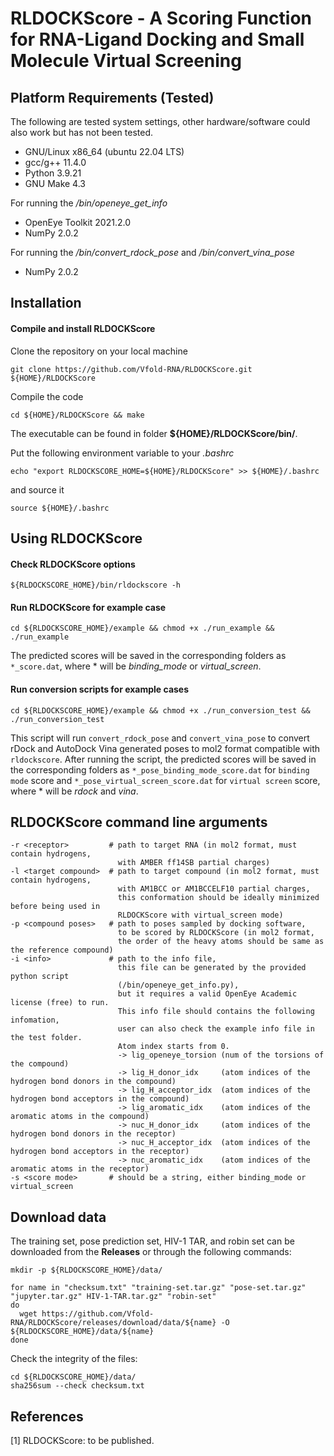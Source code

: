 # RLDOCKScore - A Scoring Function for RNA-Ligand Docking and Small Molecule Virtual Screening

## Platform Requirements (Tested)
The following are tested system settings, other hardware/software could also work but has not been tested.
* GNU/Linux x86_64 (ubuntu 22.04 LTS)
* gcc/g++ 11.4.0
* Python 3.9.21
* GNU Make 4.3

For running the */bin/openeye_get_info*
* OpenEye Toolkit 2021.2.0
* NumPy 2.0.2

For running the */bin/convert_rdock_pose* and */bin/convert_vina_pose*
* NumPy 2.0.2

## Installation

#### Compile and install RLDOCKScore

Clone the repository on your local machine
```
git clone https://github.com/Vfold-RNA/RLDOCKScore.git ${HOME}/RLDOCKScore
```
Compile the code
```
cd ${HOME}/RLDOCKScore && make
```
The executable can be found in folder **${HOME}/RLDOCKScore/bin/**.

Put the following environment variable to your *.bashrc*
```
echo "export RLDOCKSCORE_HOME=${HOME}/RLDOCKScore" >> ${HOME}/.bashrc
```
and source it
```
source ${HOME}/.bashrc
```

## Using RLDOCKScore

#### Check RLDOCKScore options
```
${RLDOCKSCORE_HOME}/bin/rldockscore -h
```

#### Run RLDOCKScore for example case
```
cd ${RLDOCKSCORE_HOME}/example && chmod +x ./run_example && ./run_example
```
The predicted scores will be saved in the corresponding folders as `*_score.dat`, 
where * will be *binding_mode* or *virtual_screen*. 

#### Run conversion scripts for example cases
```
cd ${RLDOCKSCORE_HOME}/example && chmod +x ./run_conversion_test && ./run_conversion_test
```
This script will run `convert_rdock_pose` and `convert_vina_pose` to 
convert rDock and AutoDock Vina generated poses to mol2 format compatible with `rldockscore`. 
After running the script, the predicted scores will be saved in the corresponding folders 
as `*_pose_binding_mode_score.dat` for `binding mode` score 
and `*_pose_virtual_screen_score.dat` for `virtual screen` score, 
where * will be *rdock* and *vina*. 

## RLDOCKScore command line arguments
```
-r <receptor>         # path to target RNA (in mol2 format, must contain hydrogens,
                        with AMBER ff14SB partial charges)
-l <target compound>  # path to target compound (in mol2 format, must contain hydrogens,
                        with AM1BCC or AM1BCCELF10 partial charges,
                        this conformation should be ideally minimized before being used in
                        RLDOCKScore with virtual_screen mode)
-p <compound poses>   # path to poses sampled by docking software,
                        to be scored by RLDOCKScore (in mol2 format,
                        the order of the heavy atoms should be same as the reference compound)
-i <info>             # path to the info file,
                        this file can be generated by the provided python script
                        (/bin/openeye_get_info.py),
                        but it requires a valid OpenEye Academic license (free) to run.
                        This info file should contains the following infomation,
                        user can also check the example info file in the test folder.
                        Atom index starts from 0.
                        -> lig_openeye_torsion (num of the torsions of the compound)
                        -> lig_H_donor_idx     (atom indices of the hydrogen bond donors in the compound)
                        -> lig_H_acceptor_idx  (atom indices of the hydrogen bond acceptors in the compound)
                        -> lig_aromatic_idx    (atom indices of the aromatic atoms in the compound)
                        -> nuc_H_donor_idx     (atom indices of the hydrogen bond donors in the receptor)
                        -> nuc_H_acceptor_idx  (atom indices of the hydrogen bond acceptors in the receptor)
                        -> nuc_aromatic_idx    (atom indices of the aromatic atoms in the receptor)
-s <score mode>       # should be a string, either binding_mode or virtual_screen
```

## Download data

The training set, pose prediction set, HIV-1 TAR, and robin set can be downloaded from the **Releases** or through the following commands:
```
mkdir -p ${RLDOCKSCORE_HOME}/data/
```

```
for name in "checksum.txt" "training-set.tar.gz" "pose-set.tar.gz" "jupyter.tar.gz" HIV-1-TAR.tar.gz" "robin-set"
do
  wget https://github.com/Vfold-RNA/RLDOCKScore/releases/download/data/${name} -O ${RLDOCKSCORE_HOME}/data/${name}
done
```
Check the integrity of the files:
```
cd ${RLDOCKSCORE_HOME}/data/
sha256sum --check checksum.txt
```

## References

[1] RLDOCKScore: to be published.
